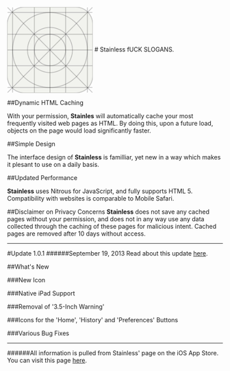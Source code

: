 <img src="Placeholder Icon.png" width="200" height="200" align="center" /> 
# Stainless
fUCK SLOGANS.

##Dynamic HTML Caching

With your permission, **Stainles** will automatically cache your most frequently visited web pages as HTML. By doing this, upon a future load, objects on the page would load significantly faster.

##Simple Design

The interface design of **Stainless** is familliar, yet new in a way which makes it plesant to use on a daily basis. 

##Updated Performance

**Stainless** uses Nitrous for JavaScript, and fully supports HTML 5. Compatibility with websites is comparable to Mobile Safari.

##Disclaimer on Privacy Concerns
**Stainless** does not save any cached pages without your permission, and does not in any way use any data collected through the caching of these pages for malicious intent. Cached pages are removed after 10 days without access.

---------------------------------------------------------------------------------------------------------------------

#Update 1.0.1
######September 19, 2013
Read about this update [here](https://itunes.apple.com/us/app/stainless-browser/id674154689?mt=8).

##What's New

###New Icon

###Native iPad Support

###Removal of '3.5-Inch Warning'

###Icons for the 'Home', 'History' and 'Preferences' Buttons

###Various Bug Fixes

---------------------------------------------------------------------------------------------------------------------

######All information is pulled from Stainless' page on the iOS App Store. You can visit this page [here](https://itunes.apple.com/us/app/stainless-browser/id674154689?mt=8).
